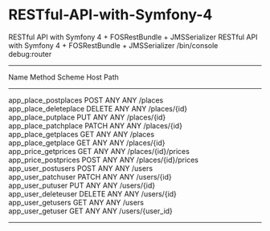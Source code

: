 # RESTful-API-with-Symfony-4
RESTful API with Symfony 4 + FOSRestBundle + JMSSerializer
RESTful API with Symfony 4 + FOSRestBundle + JMSSerializer
  /bin/console debug:router
 ----------------------- -------- -------- ------ -------------------------- 
  Name                    Method   Scheme   Host   Path                      
 ----------------------- -------- -------- ------ -------------------------- 
  app_place_postplaces    POST     ANY      ANY    /places                   
  app_place_deleteplace   DELETE   ANY      ANY    /places/{id}              
  app_place_putplace      PUT      ANY      ANY    /places/{id}              
  app_place_patchplace    PATCH    ANY      ANY    /places/{id}              
  app_place_getplaces     GET      ANY      ANY    /places                   
  app_place_getplace      GET      ANY      ANY    /places/{id}              
  app_price_getprices     GET      ANY      ANY    /places/{id}/prices       
  app_price_postprices    POST     ANY      ANY    /places/{id}/prices       
  app_user_postusers      POST     ANY      ANY    /users                    
  app_user_patchuser      PATCH    ANY      ANY    /users/{id}               
  app_user_putuser        PUT      ANY      ANY    /users/{id}               
  app_user_deleteuser     DELETE   ANY      ANY    /users/{id}               
  app_user_getusers       GET      ANY      ANY    /users                    
  app_user_getuser        GET      ANY      ANY    /users/{user_id}          
 ----------------------- -------- -------- ------ -------------------------- 

